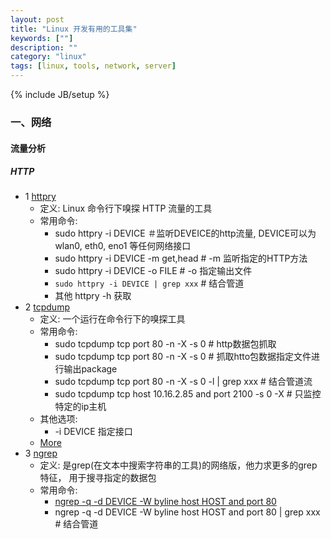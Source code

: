 ```yaml
---
layout: post
title: "Linux 开发有用的工具集"
keywords: [""]
description: ""
category: "linux"
tags: [linux, tools, network, server]
---
```

{% include JB/setup %}

### 一、网络

#### 流量分析

##### HTTP
* 1 [httpry](https://linux.cn/article-4148-1.html)
    * 定义: Linux 命令行下嗅探 HTTP 流量的工具
    * 常用命令:
        * sudo httpry -i DEVICE ＃监听DEVEICE的http流量, DEVICE可以为wlan0, eth0, eno1 等任何网络接口
        * sudo httpry -i DEVICE -m get,head # -m 监听指定的HTTP方法
        * sudo httpry -i DEVICE -o FILE # -o 指定输出文件
        * `sudo httpry -i DEVICE | grep xxx` # 结合管道
        * 其他 httpry -h 获取
* 2 [tcpdump](https://m.oschina.net/blog/212701)
    * 定义: 一个运行在命令行下的嗅探工具
    * 常用命令:
        * sudo tcpdump tcp port 80 -n -X -s 0 # http数据包抓取
        * sudo tcpdump tcp port 80 -n -X -s 0 # 抓取htto包数据指定文件进行输出package
        * sudo tcpdump tcp port 80 -n -X -s 0 -l | grep xxx # 结合管道流
        * sudo tcpdump tcp host 10.16.2.85 and port 2100 -s 0 -X # 只监控特定的ip主机
    * 其他选项:
        * -i DEVICE 指定接口
    * [More](http://guo583.iteye.com/blog/1330791)
* 3 [ngrep](http://stackoverflow.com/questions/9241391/how-to-capture-all-the-http-packets-using-tcpdump)
    * 定义: 是grep(在文本中搜索字符串的工具)的网络版，他力求更多的grep特征， 用于搜寻指定的数据包
    * 常用命令:
        * [ngrep -q -d DEVICE -W byline host HOST and port 80](http://stackoverflow.com/questions/9241391/how-to-capture-all-the-http-packets-using-tcpdump)
        * ngrep -q -d DEVICE -W byline host HOST and port 80 | grep xxx # 结合管道
